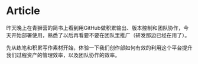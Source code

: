 # Article

昨天晚上在青狮营的简书上看到用GitHub做积累输出、版本控制和团队协作，今天开始部署使用，熟悉了以后再看要不要在团队里推广（研发那边已经在用了）。

先从练笔和积累写作素材开始，体验一下我们创作部如何有效的利用这个平台提升我们过程资产的管理效率，以及团队协作的效率。
